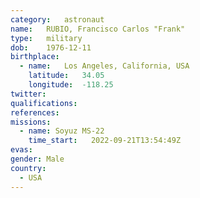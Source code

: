 ```yaml
---
category:	astronaut
name:	RUBIO, Francisco Carlos "Frank"
type:	military
dob:	1976-12-11
birthplace:
  - name:	Los Angeles, California, USA
    latitude:	34.05
    longitude:	-118.25
twitter:
qualifications:
references:
missions:
  - name: Soyuz MS-22
    time_start:   2022-09-21T13:54:49Z
evas:
gender:	Male
country:
  - USA
---
```

